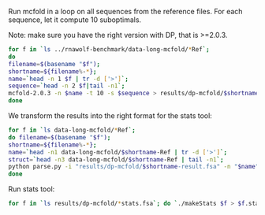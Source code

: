 Run mcfold in a loop on all sequences from the reference files.
For each sequence, let it compute 10 suboptimals.

Note: make sure you have the right version with DP, that is >=2.0.3.
```bash
for f in `ls ../rnawolf-benchmark/data-long-mcfold/*Ref`;
do
filename=$(basename "$f");
shortname=${filename%-*};
name=`head -n 1 $f | tr -d ['>']`;
sequence=`head -n 2 $f|tail -n1`;
mcfold-2.0.3 -n $name -t 10 -s $sequence > results/dp-mcfold/$shortname-result.fsa;
done
```

We transform the results into the right format for the stats tool:
```bash
for f in `ls data-long-mcfold/*Ref`; 
do filename=$(basename "$f");
shortname=${filename%-*}; 
name=`head -n1 data-long-mcfold/$shortname-Ref | tr -d ['>']`; 
struct=`head -n3 data-long-mcfold/$shortname-Ref | tail -n1`; 
python parse.py -i "results/dp-mcfold/$shortname-result.fsa" -n "$name" -s "$struct" -o "results/dp-mcfold/$shortname-dp-mcfold-res-10-for-stats.fsa";
done
```

Run stats tool:
```bash
for f in `ls results/dp-mcfold/*stats.fsa`; do `./makeStats $f > $f.stats`;done
```
